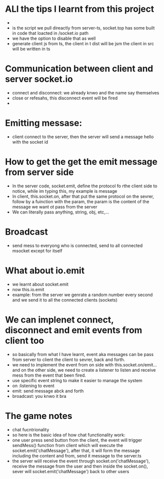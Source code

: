 # ALl the tips I learnt from this project
* <script src="socket.io/socket.io.js"></script>
* is the script we pull direactly from server-ts, socket.top has some built in code that loacted in /socket.io path 
* we have the option to disable that as well 
* generate client js from ts, the client in t dist will be jsm the client in src will be written in ts

# Communication between client and server socket.io
* connect and disconnect: we already knwo and the name say themselves
* close or refesahs, this disconnect event will be fired
* 

# Emitting messase:
* client connect to the server, then the server will send a message hello with the socket id

# How to get the  get the emit message from server side
* In the server code, socket.emit, define the protocol fo rthe client side to notice, while im typing this, my example is message
* In client, this.socket.on, after that put the same protocol on the sevrer, follow by a fuinction with the param, the param is the content of the message we want ot pass from the server
* We can literally pass anything, string, obj, etc,...

# Broadcast
* send mess to everyong who is connected, send to all connected msocket except for itself

# What about io.emit
* we learnt about socket.emit
* now  this.io.emit
* example: from the server we genrate a random number every second and we send it to all the connected clients (sockets)

# We can implenet connect, disconnect and emit events from client too
* so basically from what I have learnt, event aka messages can be pass from server to client the client to sevrer, back and forth.
* we need to implement the event from on side with this.socket.on/emit... and on the other side, we need to create a listener to listen and receive mess from the event that been fired.
* use specific event string to make it easier to manage the system
* on :listening to event 
* emit: send message abck and forth
* broadcast: you knwo it bra

# The game notes
* chat fucntrionality 
* so here is the basic idea of how chat functionality work: 
* one user press send button from the client, the event will trigger sendMess() function from client which will execute the socket.emit('chatMessage'), after that, it will form the message including the content and from, send it message to the server.ts
* the server wiill receive the event through socket.on('chatMessage'), receive the message from the user and then inside the socket.on(), sever will socket.emit('chatMessage') back to other users